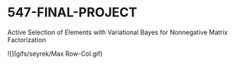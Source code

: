 # 547-FINAL-PROJECT
Active Selection of Elements with Variational Bayes for Nonnegative Matrix Factorization

![](gifs/seyrek/Max Row-Col.gif)
